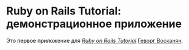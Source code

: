 # Ruby on Rails Tutorial: демонстрационное приложение

Это первое приложение для
[*Ruby on Rails Tutorial*](http://railstutorial.org/)
 [Геворг Восканян](http://culex.ru).